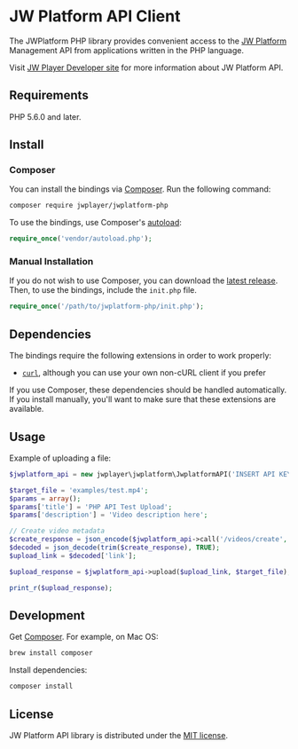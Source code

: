 # JW Platform API Client

The JWPlatform PHP library provides convenient access to the
[JW Platform](https://www.jwplayer.com/products/jwplatform/)
Management API from applications written in the PHP language.

Visit [JW Player Developer site](https://developer.jwplayer.com/jw-platform/)
for more information about JW Platform API.

## Requirements

PHP 5.6.0 and later.

## Install

### Composer

You can install the bindings via [Composer](http://getcomposer.org/). Run the following command:

```bash
composer require jwplayer/jwplatform-php
```

To use the bindings, use Composer's [autoload](https://getcomposer.org/doc/01-basic-usage.md#autoloading):

```php
require_once('vendor/autoload.php');
```

### Manual Installation

If you do not wish to use Composer, you can download the
[latest release](https://github.com/jwplayer/jwplatform-php/releases).
Then, to use the bindings, include the `init.php` file.

```php
require_once('/path/to/jwplatform-php/init.php');
```

## Dependencies

The bindings require the following extensions in order to work properly:

- [`curl`](https://secure.php.net/manual/en/book.curl.php), although you can use your own non-cURL client if you prefer

If you use Composer, these dependencies should be handled automatically. If you install manually, you'll want to make sure that these extensions are available.

## Usage

Example of uploading a file:

```php
$jwplatform_api = new jwplayer\jwplatform\JwplatformAPI('INSERT API KEY', 'INSERT API SECRET');

$target_file = 'examples/test.mp4';
$params = array();
$params['title'] = 'PHP API Test Upload';
$params['description'] = 'Video description here';

// Create video metadata
$create_response = json_encode($jwplatform_api->call('/videos/create', $params));
$decoded = json_decode(trim($create_response), TRUE);
$upload_link = $decoded['link'];

$upload_response = $jwplatform_api->upload($upload_link, $target_file);

print_r($upload_response);
```

## Development

Get [Composer][composer]. For example, on Mac OS:

```bash
brew install composer
```

Install dependencies:

```bash
composer install
```

## License

JW Platform API library is distributed under the
[MIT license](https://github.com/jwplayer/jwplatform-php/blob/master/LICENSE).

[composer]: https://getcomposer.org/
[curl]: http://curl.haxx.se/docs/caextract.html
